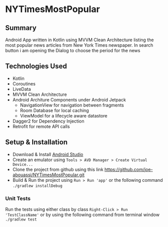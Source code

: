 # NYTimesMostPopular

## Summary
Android App written in Kotlin using MVVM Clean Architecture listing the most popular news articles from New York Times newspaper.
In search button i am opening the Dialog to choose the period for the news

## Technologies Used
- Kotlin
- Coroutines
- LiveData
- MVVM Clean Architecture
- Android Architure Components under Android Jetpack
    - NavigationView for navigation between fragments
    - Room Database for local caching
    - ViewModel for a lifecycle aware datastore
- Dagger2 for Dependency Injection
- Retrofit for remote API calls

## Setup & Installation
  - Download & Install [Android Studio](https://developer.android.com/studio)
  - Create an emulator using `Tools > AVD Manager > Create Virtual Device...`
  - Clone the project from github using this link https://github.com/joe-abouassi/NYTimesMostPopular.git
  - Build & Run the project using `Run > Run 'app'` or the following command `./gradlew installDebug`

### Unit Tests
Run the tests using either class by class `Right-Click > Run 'TestClassName'` or by using the following command from terminal window `./gradlew test`

